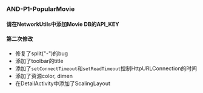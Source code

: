 ### AND-P1-PopularMovie

#### 请在NetworkUtils中添加Movie DB的API_KEY

#### 第二次修改

- 修复了split("-")的bug
- 添加了toolbar的title
- 添加了`setConnectTimeout`和`setReadTimeout`控制HttpURLConnection的时间
- 添加了资源color, dimen
- 在DetailActivity中添加了ScalingLayout

